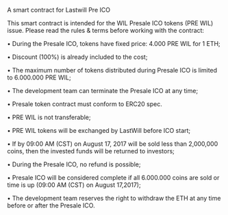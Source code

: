    A smart contract for Lastwill Pre ICO

This smart contract is intended for the WIL Presale ICO tokens (PRE WIL) issue. 
Please read the rules & terms before working with the contract:

 • During the Presale ICO, tokens have fixed price: 4.000 PRE WIL for 1 ETH;
 
 • Discount (100%) is already included to the cost;
 
 • The maximum number of tokens distributed during Presale ICO is limited to 6.000.000 PRE WIL;
 
 • The development team can terminate the Presale ICO at any time;
 
 • Presale token contract must conform to ERC20 spec.
 
 • PRE WIL is not transferable;
 
 • PRE WIL tokens will be exchanged by LastWill before ICO start;
 
 • If by 09:00 AM (CST) on August 17, 2017 will be sold less than 2,000,000 coins, then the invested funds will be returned to investors;
 
 • During the Presale ICO, no refund is possible;
 
 • Presale ICO will be considered complete if all 6.000.000 coins are sold or time is up (09:00 AM (CST) on August 17,2017);
 
 • The development team reserves the right to withdraw the ETH at any time before or after the Presale ICO.




